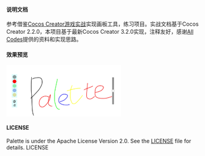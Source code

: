 #### 说明文档 

参考借鉴[Cocos Creator游戏实战](https://zhuanlan.zhihu.com/p/106747851)实现画板工具，练习项目。实战文档基于Cocos Creator 2.2.0，本项目基于最新Cocos Creator 3.2.0实现，注释友好，感谢[All Codes]()提供的资料和实现思路。

#### 效果预览
<img src="https://raw.githubusercontent.com/Leo199206/Palette/main/assets/image/202188-19240.jpeg" width="300" heght="500" align=center />


#### LICENSE
Palette is under the Apache License Version 2.0. See the [LICENSE](https://raw.githubusercontent.com/Leo199206/Palette/main/LICENSE) file for details.
LICENSE
